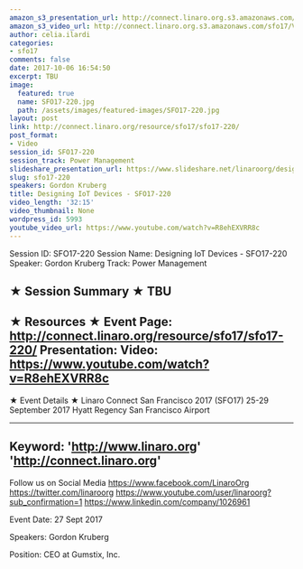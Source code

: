 ```yaml
---
amazon_s3_presentation_url: http://connect.linaro.org.s3.amazonaws.com/sfo17/Presentations/SFO17-220%20Designing%20an%20IoT%20Device.pdf
amazon_s3_video_url: http://connect.linaro.org.s3.amazonaws.com/sfo17/Videos/SFO17-220%20Designing%20IoT%20Devices.mp4
author: celia.ilardi
categories:
- sfo17
comments: false
date: 2017-10-06 16:54:50
excerpt: TBU
image:
  featured: true
  name: SFO17-220.jpg
  path: /assets/images/featured-images/SFO17-220.jpg
layout: post
link: http://connect.linaro.org/resource/sfo17/sfo17-220/
post_format:
- Video
session_id: SFO17-220
session_track: Power Management
slideshare_presentation_url: https://www.slideshare.net/linaroorg/designing-iot-devices-sfo17220
slug: sfo17-220
speakers: Gordon Kruberg
title: Designing IoT Devices - SFO17-220
video_length: '32:15'
video_thumbnail: None
wordpress_id: 5993
youtube_video_url: https://www.youtube.com/watch?v=R8ehEXVRR8c
---
```


Session ID: SFO17-220
Session Name: Designing IoT Devices - SFO17-220
Speaker: Gordon Kruberg
Track: Power Management

★ Session Summary ★
TBU
---------------------------------------------------
★ Resources ★
Event Page: http://connect.linaro.org/resource/sfo17/sfo17-220/
Presentation:
Video: https://www.youtube.com/watch?v=R8ehEXVRR8c
---------------------------------------------------

★ Event Details ★
Linaro Connect San Francisco 2017 (SFO17)
25-29 September 2017
Hyatt Regency San Francisco Airport

---------------------------------------------------
Keyword:
'http://www.linaro.org'
'http://connect.linaro.org'
---------------------------------------------------
Follow us on Social Media
https://www.facebook.com/LinaroOrg
https://twitter.com/linaroorg
https://www.youtube.com/user/linaroorg?sub_confirmation=1
https://www.linkedin.com/company/1026961

Event Date: 27 Sept 2017

Speakers: Gordon Kruberg

Position: CEO at Gumstix, Inc.